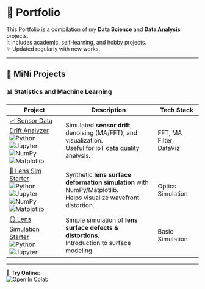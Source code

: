# 📂 Portfolio
This Portfolio is a compilation of my **Data Science** and **Data Analysis** projects.  
It includes academic, self-learning, and hobby projects.  
✨ Updated regularly with new works.

---

## 🔬 MiNi Projects

### 📊 Statistics and Machine Learning  

| Project | Description | Tech Stack |
|---------|-------------|------------|
| [📈 Sensor Data Drift Analyzer](https://github.com/paweethida-1/Sensor-Data-Drift-Analyzer) <br> ![Python](https://img.shields.io/badge/Python-3.9-blue) ![Jupyter](https://img.shields.io/badge/Jupyter-Notebook-orange) ![NumPy](https://img.shields.io/badge/NumPy-013243?logo=numpy) ![Matplotlib](https://img.shields.io/badge/Matplotlib-11557c?logo=plotly) | Simulated **sensor drift**, denoising (MA/FFT), and visualization. <br> Useful for IoT data quality analysis. | FFT, MA Filter, DataViz |
| [🔬 Lens Sim Starter](https://github.com/paweethida-1/lens-sim-starter) <br> ![Python](https://img.shields.io/badge/Python-3.9-blue) ![Jupyter](https://img.shields.io/badge/Jupyter-Notebook-orange) ![NumPy](https://img.shields.io/badge/NumPy-013243?logo=numpy) ![Matplotlib](https://img.shields.io/badge/Matplotlib-11557c?logo=plotly) | Synthetic **lens surface deformation simulation** with NumPy/Matplotlib. <br> Helps visualize wavefront distortion. | Optics Simulation |
| [🪞 Lens Simulation Starter](https://github.com/paweethida-1/defect-classifier-starter) <br> ![Python](https://img.shields.io/badge/Python-3.9-blue) ![Jupyter](https://img.shields.io/badge/Jupyter-Notebook-orange) | Simple simulation of **lens surface defects & distortions**. <br> Introduction to surface modeling. | Basic Simulation |

---

🔗 **Try Online:**  
[![Open In Colab](https://colab.research.google.com/assets/colab-badge.svg)](https://colab.research.google.com/)  
